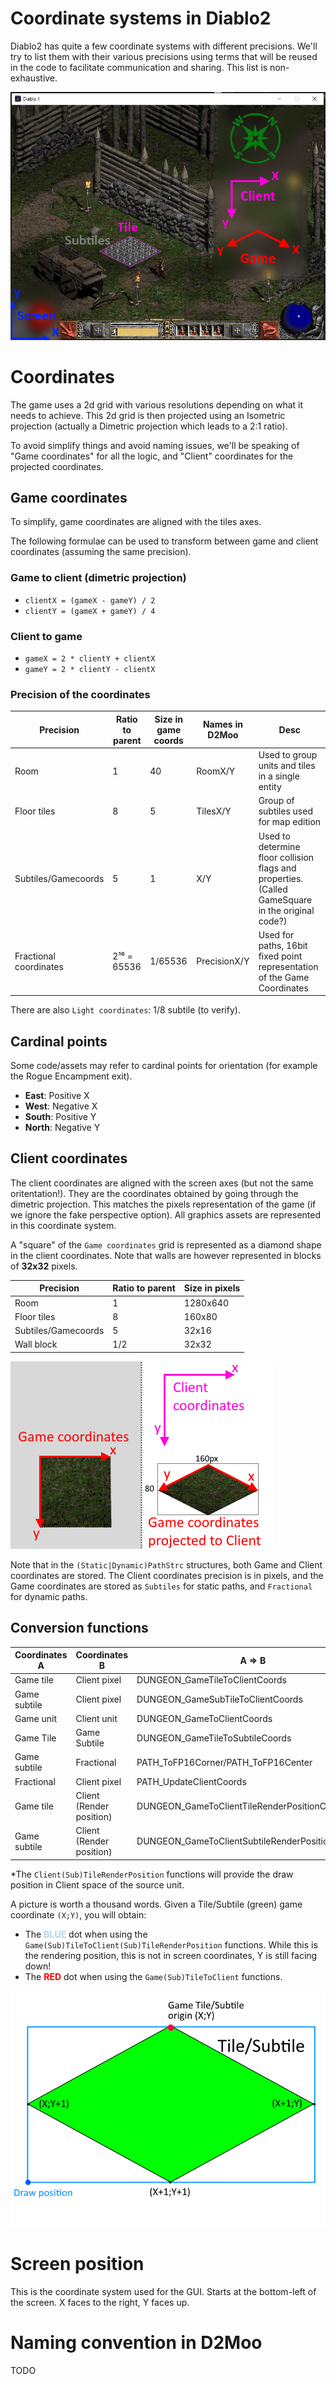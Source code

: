 # Coordinate systems in Diablo2

Diablo2 has quite a few coordinate systems with different precisions.
We'll try to list them with their various precisions using terms that will be reused in the code to facilitate communication and sharing. This list is non-exhaustive.

![D2 Coordinates](assets/img/Coordinates.png)

# Coordinates

The game uses a 2d grid with various resolutions depending on what it needs to achieve.
This 2d grid is then projected using an Isometric projection (actually a Dimetric projection which leads to a 2:1 ratio).

To avoid simplify things and avoid naming issues, we'll be speaking of "Game coordinates" for all the logic, and "Client" coordinates for the projected coordinates.

## Game coordinates

To simplify, game coordinates are aligned with the tiles axes.

The following formulae can be used to transform between game and client coordinates (assuming the same precision).

### Game to client (dimetric projection)
- `clientX = (gameX - gameY) / 2`
- `clientY = (gameX + gameY) / 4`

### Client to game
- `gameX = 2 * clientY + clientX`
- `gameY = 2 * clientY - clientX`

### Precision of the coordinates

| Precision              | Ratio to parent | Size in game coords | Names in D2Moo | Desc                                                                                              |
|------------------------|-----------------|---------------------|----------------|---------------------------------------------------------------------------------------------------|
| Room                   | 1               | 40                  | RoomX/Y        | Used to group units and tiles in a single entity                                                  |
| Floor tiles            | 8               | 5                   | TilesX/Y       | Group of subtiles used for map edition                                                            |
| Subtiles/Gamecoords    | 5               | 1                   | X/Y            | Used to determine floor collision flags and properties. (Called GameSquare in the original code?) |
| Fractional coordinates | 2¹⁶ = 65536     | 1/65536             | PrecisionX/Y   | Used for paths, 16bit fixed point representation of the Game Coordinates                          |

There are also `Light coordinates`: 1/8 subtile (to verify).

## Cardinal points

Some code/assets may refer to cardinal points for orientation (for example the Rogue Encampment exit).

- **East**: Positive X
- **West**: Negative X
- **South**: Positive Y
- **North**: Negative Y

## Client coordinates

The client coordinates are aligned with the screen axes (but not the same oritentation!). They are the coordinates obtained by going through the dimetric projection.
This matches the pixels representation of the game (if we ignore the fake perspective option). All graphics assets are represented in this coordinate system.

A "square" of the `Game coordinates` grid is represented as a diamond shape in the client coordinates. Note that walls are however represented in blocks of **32x32** pixels.

| Precision           | Ratio to parent | Size in pixels |
|---------------------|-----------------|----------------|
| Room                | 1               | 1280x640       |
| Floor tiles         | 8               | 160x80         |
| Subtiles/Gamecoords | 5               | 32x16          |
| Wall block          | 1/2             | 32x32          |

![Dimetric projection](assets/img/DimetricProjection.png)

Note that in the `(Static|Dynamic)PathStrc` structures, both Game and Client coordinates are stored. The Client coordinates precision is in pixels, and the Game coordinates are stored as `Subtiles` for static paths, and `Fractional` for dynamic paths.

## Conversion functions

| Coordinates A | Coordinates B            | A => B                                           | 1.10f ordinal  | B => A                                          | 1.10f ordinal  |
|---------------|--------------------------|--------------------------------------------------|----------------|-------------------------------------------------|----------------|
| Game tile     | Client pixel             | DUNGEON_GameTileToClientCoords                   | D2Common@10110 | DUNGEON_ClientToGameTileCoords                  | D2Common@10107 |
| Game subtile  | Client pixel             | DUNGEON_GameSubTileToClientCoords                | D2Common@10111 | DUNGEON_ClientToGameSubtileCoords               | D2Common@10108 |
| Game unit     | Client unit              | DUNGEON_GameToClientCoords                       | D2Common@10112 | DUNGEON_ClientToGameCoords                      | D2Common@10109 |
| Game Tile     | Game Subtile             | DUNGEON_GameTileToSubtileCoords                  | D2Common@10113 | N/A                                             | N/A            |
| Game subtile  | Fractional               | PATH_ToFP16Corner/PATH_ToFP16Center              | N/A            | PATH_FromFP16                                   | N/A            |
| Fractional    | Client pixel             | PATH_UpdateClientCoords                          | N/A            | N/A                                             | N/A            |
| Game tile     | Client (Render position) | DUNGEON_GameToClientTileRenderPositionCoords*    | D2Common@10115 | DUNGEON_ClientRenderPositionToGameCoords*       | D2Common@10114 |
| Game subtile  | Client (Render position) | DUNGEON_GameToClientSubtileRenderPositionCoords* | D2Common@10117 | DUNGEON_ClientSubileRenderPositionToGameCoords* | D2Common@10116 |

*The `Client(Sub)TileRenderPosition` functions will provide the draw position in Client space of the source unit.

A picture is worth a thousand words.
Given a Tile/Subtile (green) game coordinate `(X;Y)`, you will obtain:
- The <span style="color:lightblue">**BLUE**</span> dot when using the `Game(Sub)TileToClient(Sub)TileRenderPosition` functions. While this is the rendering position, this is not in screen coordinates, Y is still facing down!
- The <span style="color:red">**RED**</span> dot when using the `Game(Sub)TileToClient` functions.

![Render position conversion](assets/img/RenderPositionConversion.png)


# Screen position

This is the coordinate system used for the GUI.
Starts at the bottom-left of the screen. X faces to the right, Y faces up.




# Naming convention in D2Moo

TODO

